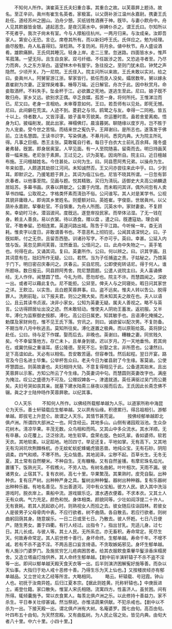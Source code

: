 <!-- { "loadSidebar": true } -->
　　不知何人所作。演崔英王氏夫妇重合事。其重合之故。以芙蓉屛上题诗。故名。至正辛卯。眞州有崔生名英者。家极富。以父荫补浙江温州永嘉尉。携妻王氏赴任。道经苏州之圌山。泊舟少憩。买纸钱牲酒赛于神。旣毕。与妻小飮舟中。舟人见其飮器皆金银。遽起恶念。是夜沉英水中。倂婢仆杀之。谓王氏曰。尔知所以不死者乎。我次子尙未有室。今与人撑船往杭州。一两月归来。与汝成亲。汝即吾家人。第安心无恐。言讫。席卷其所有。而以新妇呼王氏。氏佯应之。勉为经理。曲尽殷懃。舟人私喜得妇。渐稔熟。不复防闲。将月余。値中秋节。舟人盛设酒肴。雄飮痛醉。王氏伺其睡沉。轻身上岸。走二三里。忽迷路。四面皆水乡。惟芦苇菰蒲。一望无际。且生自良家。双弓纤细。不任跋涉之苦。又恐追寻者至。乃尽力而奔。久之东方渐白。遥望林木中有屋宇。急往投之。至则门犹未启。钟梵之声隐然。少顷开关。乃一尼院。王氏径入。院主问所以来故。王氏未敢以实对。给之曰。妾眞州人。阿舅宦游江浙。挈家皆行。抵任而良人没矣。孀居数年。舅以嫁永嘉崔尉为次妻。正室悍戾难事。棰辱万端。近日解官。舟次于此。因中秋赏月。命妾取酒杯。不料失手。坠金杯于江。必欲置之死地。遂逃生至此。尼曰。娘子旣不敢归舟。家乡又远。欲别求正偶。卒乏良媒。孤苦一身。将何所托。王惟涕泣而已。尼又曰。老身一言相劝。未审尊意如何。王曰。若吾师有以见处。即死无憾。尼曰。此间僻在荒滨。人迹不到。菱葑之与邻。鸥鹭之与友。幸得一二同袍。皆五十以上。侍者数人。又皆淳谨。娘子虽年芳貌美。奈运蹇时乖。盍若舍爱离痴。悟身为幻。披缁削发。就此出家。禅榻佛灯。晨湌暮粥。聊随缘以度岁月。岂不胜于为人宠妾。受今世之苦恼。而结来世之寃仇乎。王拜谢曰。是所志也。遂落发于佛前。立法名慧圆。王读书识字。写染俱通。不朞月间。悉究内典。大为院主所礼得。凡事之巨细。悉王主张。莫敢辄自行者。每日于白衣大士前礼百余拜。隆冬盛暑弗替。旣罢。即身居奥室。人罕见面。有一人至院随喜。留斋而去。明日持画芙蓉一幅来施。老尼张于素屛。王过见之。识为英笔。因询所自。院主曰。近日檀越布施。王问檀越姓名。今住甚处。以何为生。曰。同县愿阿秀兄弟。以操舟为生。年来如意。人颇道其劫掠江河间。未知诚然否。王又问亦尝往来此中乎。曰。少到耳。即默识之。乃援笔题于屛上。其词为临江仙也。尼皆不晓其所谓。一日忽有郭庆春者。以他事至院。见画与题。悦其精致。买归为淸玩。适御史大夫高公纳麟退居姑苏。多幕书画。庆春以屛献之。公置于内馆。而未暇问其详。偶外间忽有人卖草书四幅。公取观之。字格类怀素而淸劲不俗。公问谁写。其人对是某学书。公视其貌非庸碌人。即询其乡里姓名。则蹙额对曰。英姓崔。字俊臣。世居眞州。以父荫补永嘉尉。挈眷赴官。不自愼重。为舟人所图。沉英水中。家财妻妾。不复顾矣。幸幼时习水。潜泅波间。度旣远。遂登岸投民家。而举体沾湿。了无一钱在身。赖主人善良。易以衣裳。待以酒食。赠以盘 。遣之曰。旣遭寇劫。理合闻官。不敢奉留。恐相连累。英遂问路出城。陈吿于平江路。今听候一年。杳无消耗。惟卖字以度日。非敢谓善书也。不意恶札上彻钧览。公闻其语深悯之。曰。子旣如斯。付之无奈。且留吾西塾。训诸孙写字。不亦可乎。英曰。幸甚。公延入内馆与饭。英忽见屛间芙蓉。泫然垂泪。公怪问之。曰。此舟中失物之一。英手笔也。何得在此。又诵其词。复曰。英妻所作。公曰。何以辨之。曰。识其字画。且其词意有在。拙妇所作无疑。公曰。若然。当为子任捕盗之责。子姑秘之。乃馆英于门下。明日密召庆春问之。庆春云。买自尼院。公即使宛转诘尼。得于何人。谁所题咏。数日报云。同县顾阿秀舍。院尼慧圆题。公遣人说院主曰。夫人喜诵佛经。无人作伴。闻慧圆了悟。今礼为师。愿勿却也。院主不许。而慧圆闻之。深欲一出。或者可以藉此复仇。尼不能拒。公舁至。俾夫人与之同寝处。暇日问其家世之详。王飮泣。以实吿。且白题芙蓉屛事。曰。盗不远矣。惟夫人转以吿公。脱得罪人。洗刷前耻。以下报夫君。则公之赐大矣。而未知其夫之故在也。夫人以语公。且云其读书贞淑。决非小家女。公知为英妻无疑。属夫人善视之。略不与英言。公访得顾居址出没之迹。然未敢轻动。惟使夫人阴劝王蓄发。返初服。又半年。溥化为监察御史按郡。溥化。高公旧日属吏。知其敏手也。且语溥化掩捕之。勅牒及家财尙在。惟不见王氏下落。穷讯之。则曰。诚欲留以配次男。不复防备。不期当年八月中秋逃去。莫知所往矣。溥化遂置之极典。而以原赃给英。英将辞公赴任。公曰。待与足下作媒。娶而后去。非晚也。英谢曰。糟糠之妻。同贫贱久矣。今不幸留落他方。存亡未卜。且单身到彼。迟以岁月。万一天地垂怜。若其尙在。或冀伉俪之重谐耳。感公隆德。至死不忘。别娶之言。非所愿也。公凄然曰。足下高谊如此。天必有以相佑。吾安敢苦逼。但容奉饯。然后起程。翌日开宴。路官及今日名进士毕集。公举杯吿众曰。老夫今日为崔县尉了今生缘。客莫谕。公使呼慧圆出。则英故妻也。夫妇相持大恸。不意复得相见于此。公备道其始末。且出芙蓉屛以示客。方知公所云了今生缘。乃英妻词中句。而慧圆则英妻改字也。满座为掩泣。叹公之盛德为不可及。公赠奴婢各一。津遣就道。英任满驱过吴门而公薨矣。夫妇号哭如丧其亲。就墓下建水陆斋三昼夜以报而后去。王氏因此长斋念佛不辍。眞之才士陆仲旸作芙蓉屛歌。以纪其事。 


　　○人天乐 
　　不知何人所作。以佛经所载郁单越为人乐。以道家所称中海昆仑为天乐。善士轩辕载应生郁单越。又以夙有仙缘。积德累行。得吕祖相引。游郁单越。即拔宅上升昆仑。故谓之人天乐。其情节甚荒诞。 
　　按佛经郁单越即北俱卢洲。所谓四大部洲之一也。阿含经云。其地多山。山侧有诸园观浴池。生众杂花树木。淸凉华果。丰茂无数。众鸟相和而鸣。又其山中多众流水。其水洋顺。无有卒暴。众花覆上。泛泛徐流。地生软草。盘荣右旋。色如孔翠。香如婆师。软若天衣。其地软柔。以足蹈地。地凹四寸。举足还复。平地如掌。无有高下。又其地无有沟涧坑坎荆棘株杌。亦无蚊虻蚖蛇蜂蝎虎狼恶兽。地纯众宝。无有石砂。阴阳调柔。四气和顺。不寒不热。无众恼患。其地润泽。尘秽不起。百草长生。无冬无夏。其土常有自然粳米。不种自生。无有糠糩。又有自然釜镬。有摩尼珠名焰光。置镬下。饭熟光灭。不假樵火。不劳人功。有树名曲躬。叶叶相次。天雨不漏。彼诸男女。止宿其下。复有衣树。高七十里。华果繁茂。其果熟时。皮壳自裂。出种种衣。复有庄严树。出种种严身之具。鬘树出种种鬘。器树出种种器。复有乐器树出种种乐器。有地名善见。东出善道河。河中有众宝船。彼方人民。欲入其中洗浴游戏时。脱衣岸上。乘船中流。游戏娱乐讫。渡水遇衣便着。不求本衣。又其土人无有众病。气力充足。颜色和悦。身体相类。颜貌同等。少壮如阎浮提二十许人。无有衰耗。若其人民起欲心时。则熟视女人而拾之去。彼女随后往诣园林。若彼女人是彼男子父母骨肉中表。不应行欲者。树不曲荫。各自散去。若应行欲者。则树曲躬回荫其身。随意娱乐。一日二日或至七日。乃散去。彼人怀姙。七日八日便产。随生男女。置于四衢。有行人经过。出指令？。指出甘乳。充适儿身。过七日。其儿长成。与彼人等。其土人民。无所系恋。亦无畜积。寿命常定。死尽生天。何故寿命常定。其人前世修十善行。身坏命终。生郁单越。寿命千年。不增不减。若有不杀不盗不淫。不两舌恶口妄言绮语。不贪取嫉妬邪见。身坏生郁单越。有人施沙门婆罗门。及施贫穷乞儿疮病困苦者。给其衣服飮食乘轝华鬘涂香床榻房舍。又造立塔庙灯烛供养。其人命终生郁单越。【剧中前半演轩辕子不杀不盗不淫等一出。即间以郁单越天殿天食天衣等一出。后半则演济困解寃好施等善。而杂以天仙事。大指归于劝人戒十恶修十善。乃得生乐为天上仙也。】又按楼炭经亦有郁单越品。又立世论太乙经等所言。大略相同。 
　　略云。轩辕载、号冠霞。钟山人也。初抚于汝南异姓。后归江夏本宗。【据此则姓黄。托称轩辕也。】中庚辰进士。甫登仕籍。家口散失。惟室人宋氏相随。流寓四方。性喜济人。虽贫困。间有所得。辄倾囊施予。常以衣食累人。每羡北俱卢洲之乐。以此修持十善益力。家不杀生。平日奉关壮缪甚诚。然当祭祀。亦惟洁蔬果供献。不犯杀戒也。【剧中以不杀为一出。下接天殿一出。谓北俱卢洲有大树。名庵婆罗。围七由旬。高百由旬。叶四布五十由旬。为天然宫殿。又有曲肱树。为人民止宿之处。皆见内典。由旬大者八十里。中六十里。小四十里。】 
